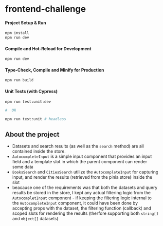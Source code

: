 # frontend-challenge


#### Project Setup & Run

```sh
npm install
npm run dev
```

#### Compile and Hot-Reload for Development

```sh
npm run dev
```

#### Type-Check, Compile and Minify for Production

```sh
npm run build
```

#### Unit Tests (with Cypress)

```sh
npm run test:unit:dev

#  OR 

npm run test:unit # headless
```


## About the project

- Datasets and search results (as well as the `search` method) are all contained inside the store.
- `AutocompleteInput` is a simple input component that provides an input field and a template slot in which the parent component can render some data
- `BooksSearch` and `CitiesSearch` utilize the `AutocompleteInput` for capturing input, and render the results (retrieved from the pinia store) inside the slot
- beacause one of the requirements was that both the datasets and query results be stored in the store, I kept any actual filtering logic from the `AutocompletInput` component - if keeping the filtering logic internal to the `AutocompleteInput` component, it could have been done by accepting props with the dataset, the filtering function (callback) and scoped slots for rendering the results (therfore supporting both `string[]` and `object[]` datasets)
